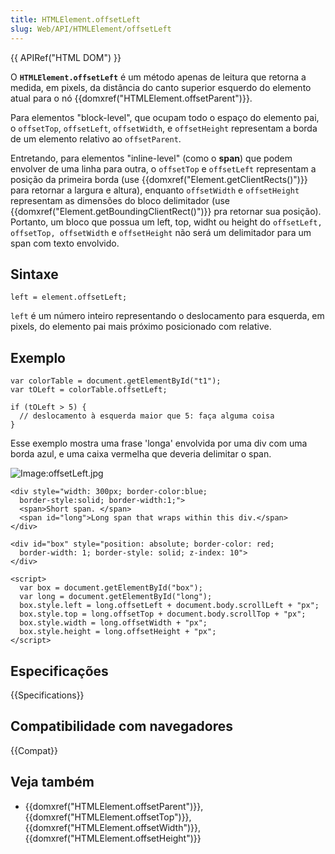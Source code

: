 ```yaml
---
title: HTMLElement.offsetLeft
slug: Web/API/HTMLElement/offsetLeft
---
```


{{ APIRef("HTML DOM") }}

O **`HTMLElement.offsetLeft`** é um método apenas de leitura que retorna a medida, em pixels, da distância do canto superior esquerdo do elemento atual para o nó {{domxref("HTMLElement.offsetParent")}}.

Para elementos "block-level", que ocupam todo o espaço do elemento pai, o `offsetTop`, `offsetLeft`, `offsetWidth`, e `offsetHeight` representam a borda de um elemento relativo ao `offsetParent`.

Entretando, para elementos "inline-level" (como o **span**) que podem envolver de uma linha para outra, o `offsetTop` e `offsetLeft` representam a posição da primeira borda (use {{domxref("Element.getClientRects()")}} para retornar a largura e altura), enquanto `offsetWidth` e `offsetHeight` representam as dimensões do bloco delimitador (use {{domxref("Element.getBoundingClientRect()")}} pra retornar sua posição). Portanto, um bloco que possua um left, top, widht ou height do `offsetLeft, offsetTop, offsetWidth` e `offsetHeight` não será um delimitador para um span com texto envolvido.

## Sintaxe

```
left = element.offsetLeft;
```

`left` é um número inteiro representando o deslocamento para esquerda, em pixels, do elemento pai mais próximo posicionado com relative.

## Exemplo

```
var colorTable = document.getElementById("t1");
var tOLeft = colorTable.offsetLeft;

if (tOLeft > 5) {
  // deslocamento à esquerda maior que 5: faça alguma coisa
}
```

Esse exemplo mostra uma frase 'longa' envolvida por uma div com uma borda azul, e uma caixa vermelha que deveria delimitar o span.

![Image:offsetLeft.jpg](/@api/deki/files/790/=OffsetLeft.jpg)

```
<div style="width: 300px; border-color:blue;
  border-style:solid; border-width:1;">
  <span>Short span. </span>
  <span id="long">Long span that wraps within this div.</span>
</div>

<div id="box" style="position: absolute; border-color: red;
  border-width: 1; border-style: solid; z-index: 10">
</div>

<script>
  var box = document.getElementById("box");
  var long = document.getElementById("long");
  box.style.left = long.offsetLeft + document.body.scrollLeft + "px";
  box.style.top = long.offsetTop + document.body.scrollTop + "px";
  box.style.width = long.offsetWidth + "px";
  box.style.height = long.offsetHeight + "px";
</script>
```

## Especificações

{{Specifications}}

## Compatibilidade com navegadores

{{Compat}}

## Veja também

- {{domxref("HTMLElement.offsetParent")}}, {{domxref("HTMLElement.offsetTop")}}, {{domxref("HTMLElement.offsetWidth")}}, {{domxref("HTMLElement.offsetHeight")}}

